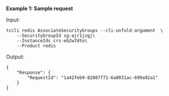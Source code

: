 **Example 1: Sample request**



Input: 

```
tccli redis AssociateSecurityGroups --cli-unfold-argument  \
    --SecurityGroupId sg-ajr1jzgj\
    --InstanceIds crs-eb2w7dto\
    --Product redis
```

Output: 
```
{
    "Response": {
        "RequestId": "1a42feb9-82087f71-6a0031ac-699a92a1"
    }
}
```

